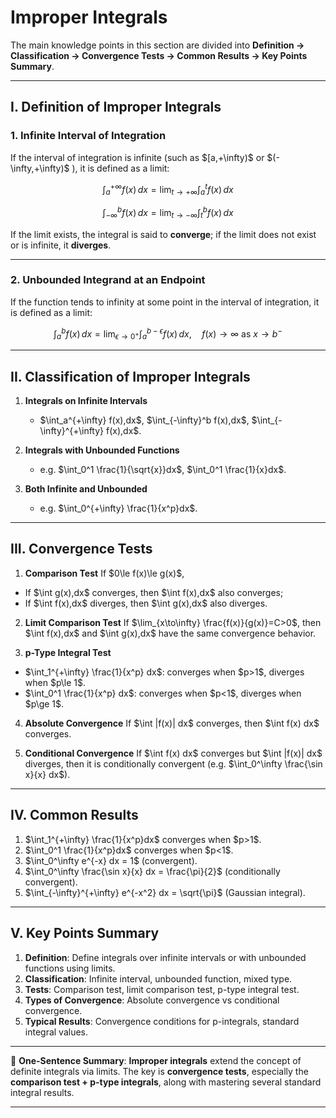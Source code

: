 # Improper Integrals

The main knowledge points in this section are divided into **Definition → Classification → Convergence Tests → Common Results → Key Points Summary**.

---

## I. Definition of Improper Integrals

### 1. Infinite Interval of Integration

If the interval of integration is infinite (such as $\[a,+\infty)\$ or \$(-\infty,+\infty)\$ ), it is defined as a limit:

$$
\int_a^{+\infty} f(x)\,dx = \lim_{t\to +\infty} \int_a^t f(x)\,dx
$$

$$
\int_{-\infty}^b f(x)\,dx = \lim_{t\to -\infty} \int_t^b f(x)\,dx
$$

If the limit exists, the integral is said to **converge**; if the limit does not exist or is infinite, it **diverges**.

---

### 2. Unbounded Integrand at an Endpoint

If the function tends to infinity at some point in the interval of integration, it is defined as a limit:

$$
\int_a^b f(x)\,dx = \lim_{\epsilon \to 0^+} \int_a^{b-\epsilon} f(x)\,dx, \quad f(x)\to\infty \text{ as } x\to b^-
$$

---

## II. Classification of Improper Integrals

1. **Integrals on Infinite Intervals**

   * \$\int\_a^{+\infty} f(x),dx\$, \$\int\_{-\infty}^b f(x),dx\$, \$\int\_{-\infty}^{+\infty} f(x),dx\$.

2. **Integrals with Unbounded Functions**

   * e.g. \$\int\_0^1 \frac{1}{\sqrt{x}}dx\$, \$\int\_0^1 \frac{1}{x}dx\$.

3. **Both Infinite and Unbounded**

   * e.g. \$\int\_0^{+\infty} \frac{1}{x^p}dx\$.

---

## III. Convergence Tests

1. **Comparison Test**
   If \$0\le f(x)\le g(x)\$,

* If \$\int g(x),dx\$ converges, then \$\int f(x),dx\$ also converges;
* If \$\int f(x),dx\$ diverges, then \$\int g(x),dx\$ also diverges.

2. **Limit Comparison Test**
   If \$\lim\_{x\to\infty} \frac{f(x)}{g(x)}=C>0\$, then \$\int f(x),dx\$ and \$\int g(x),dx\$ have the same convergence behavior.

3. **p-Type Integral Test**

* \$\int\_1^{+\infty} \frac{1}{x^p} dx\$: converges when \$p>1\$, diverges when \$p\le 1\$.
* \$\int\_0^1 \frac{1}{x^p} dx\$: converges when \$p<1\$, diverges when \$p\ge 1\$.

4. **Absolute Convergence**
   If \$\int |f(x)| dx\$ converges, then \$\int f(x) dx\$ converges.

5. **Conditional Convergence**
   If \$\int f(x) dx\$ converges but \$\int |f(x)| dx\$ diverges, then it is conditionally convergent (e.g. \$\int\_0^\infty \frac{\sin x}{x} dx\$).

---

## IV. Common Results

1. \$\int\_1^{+\infty} \frac{1}{x^p}dx\$ converges when \$p>1\$.
2. \$\int\_0^1 \frac{1}{x^p}dx\$ converges when \$p<1\$.
3. \$\int\_0^\infty e^{-x} dx = 1\$ (convergent).
4. \$\int\_0^\infty \frac{\sin x}{x} dx = \frac{\pi}{2}\$ (conditionally convergent).
5. \$\int\_{-\infty}^{+\infty} e^{-x^2} dx = \sqrt{\pi}\$ (Gaussian integral).

---

## V. Key Points Summary

1. **Definition**: Define integrals over infinite intervals or with unbounded functions using limits.
2. **Classification**: Infinite interval, unbounded function, mixed type.
3. **Tests**: Comparison test, limit comparison test, p-type integral test.
4. **Types of Convergence**: Absolute convergence vs conditional convergence.
5. **Typical Results**: Convergence conditions for p-integrals, standard integral values.

---

📌 **One-Sentence Summary**:
**Improper integrals** extend the concept of definite integrals via limits. The key is **convergence tests**, especially the **comparison test + p-type integrals**, along with mastering several standard integral results.

---



